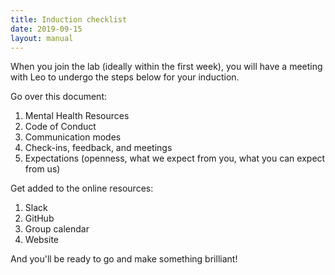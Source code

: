 ```yaml
---
title: Induction checklist
date: 2019-09-15
layout: manual
---
```


When you join the lab (ideally within the first week),
you will have a meeting with Leo to undergo the steps below for your induction.

Go over this document:

1. Mental Health Resources
1. Code of Conduct
1. Communication modes
1. Check-ins, feedback, and meetings
1. Expectations (openness, what we expect from you, what you can expect from us)

Get added to the online resources:

1. Slack
1. GitHub
1. Group calendar
1. Website

And you'll be ready to go and make something brilliant!
